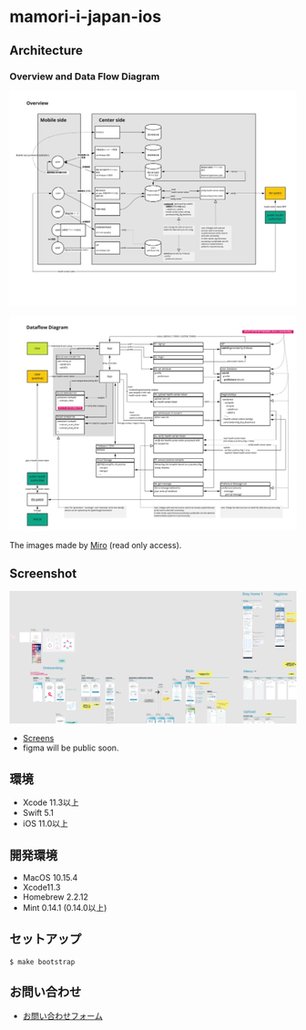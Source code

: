 # mamori-i-japan-ios

## Architecture

### Overview and Data Flow Diagram

![Overview](./docs/overview.jpg)

![Data Flow Diagram](./docs/dfd.jpg)

The images made by [Miro](https://miro.com/app/board/o9J_ksGHtPE=/) (read only access).

## Screenshot

![ScreenOverview](./docs/screen-overview.png)

- [Screens](./docs/screens.pdf)
- figma will be public soon.

## 環境

- Xcode 11.3以上
- Swift 5.1
- iOS 11.0以上

## 開発環境

- MacOS 10.15.4
- Xcode11.3
- Homebrew 2.2.12
- Mint 0.14.1 (0.14.0以上)

## セットアップ

```
$ make bootstrap
```

## お問い合わせ

- [お問い合わせフォーム](https://docs.google.com/forms/d/e/1FAIpQLSfcGM9itQ3i--GN9FUsQpdlW58Ug4Y6lcnE11N-igILDJdZlw/viewform)